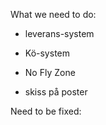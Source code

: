 What we need to do:

- leverans-system

- Kö-system

- No Fly Zone

- skiss på poster


Need to be fixed:



